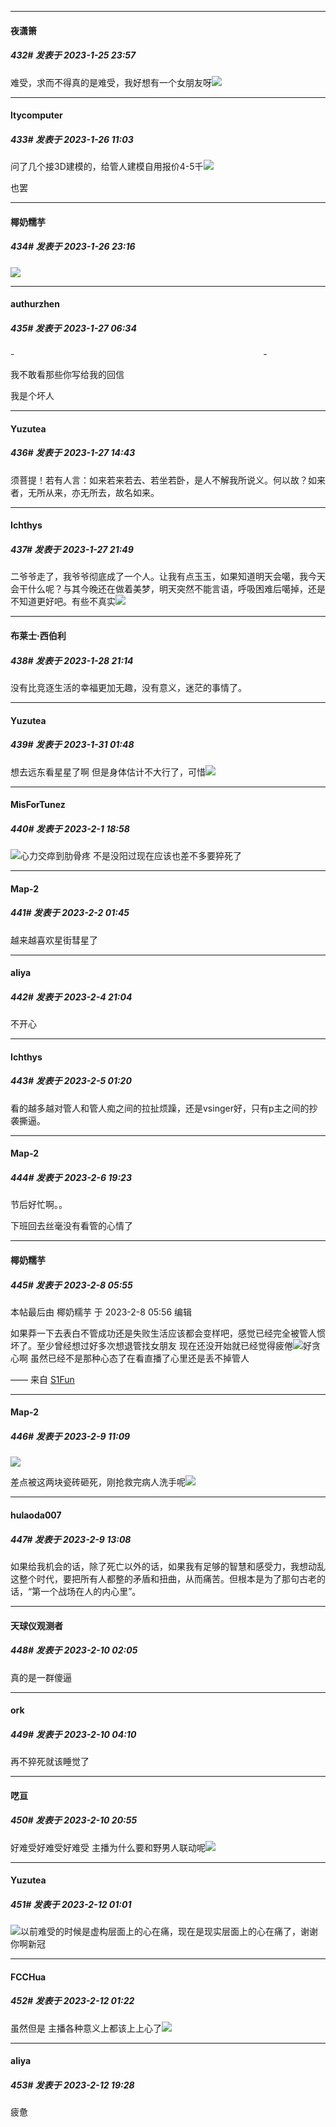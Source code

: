 

*****

####  夜潇箫  
##### 432#       发表于 2023-1-25 23:57

难受，求而不得真的是难受，我好想有一个女朋友呀<img src="https://static.saraba1st.com/image/smiley/face2017/118.png" referrerpolicy="no-referrer">



*****

####  ltycomputer  
##### 433#       发表于 2023-1-26 11:03

问了几个接3D建模的，给管人建模自用报价4-5千<img src="https://static.saraba1st.com/image/smiley/face2017/047.png" referrerpolicy="no-referrer">

也罢



*****

####  椰奶糯芋  
##### 434#       发表于 2023-1-26 23:16

<img src="https://static.saraba1st.com/image/smiley/face2017/019.png" referrerpolicy="no-referrer">



*****

####  authurzhen  
##### 435#       发表于 2023-1-27 06:34

-                                                                                                     -

我不敢看那些你写给我的回信

我是个坏人



*****

####  Yuzutea  
##### 436#       发表于 2023-1-27 14:43

须菩提！若有人言：如来若来若去、若坐若卧，是人不解我所说义。何以故？如来者，无所从来，亦无所去，故名如来。



*****

####  Ichthys  
##### 437#       发表于 2023-1-27 21:49

二爷爷走了，我爷爷彻底成了一个人。让我有点玉玉，如果知道明天会噶，我今天会干什么呢？与其今晚还在做着美梦，明天突然不能言语，呼吸困难后噶掉，还是不知道更好吧。有些不真实<img src="https://static.saraba1st.com/image/smiley/face2017/002.png" referrerpolicy="no-referrer">


*****

####  布莱士·西伯利  
##### 438#       发表于 2023-1-28 21:14

没有比竞逐生活的幸福更加无趣，没有意义，迷茫的事情了。


*****

####  Yuzutea  
##### 439#       发表于 2023-1-31 01:48

想去远东看星星了啊
但是身体估计不大行了，可惜<img src="https://static.saraba1st.com/image/smiley/face2017/026.png" referrerpolicy="no-referrer">


*****

####  MisForTunez  
##### 440#       发表于 2023-2-1 18:58

<img src="https://static.saraba1st.com/image/smiley/face2017/004.gif" referrerpolicy="no-referrer">心力交瘁到肋骨疼
不是没阳过现在应该也差不多要猝死了


*****

####  Map-2  
##### 441#       发表于 2023-2-2 01:45

越来越喜欢星街彗星了


*****

####  aliya  
##### 442#       发表于 2023-2-4 21:04

不开心


*****

####  Ichthys  
##### 443#       发表于 2023-2-5 01:20

看的越多越对管人和管人痴之间的拉扯烦躁，还是vsinger好，只有p主之间的抄袭撕逼。


*****

####  Map-2  
##### 444#       发表于 2023-2-6 19:23

节后好忙啊。。

下班回去丝毫没有看管的心情了


*****

####  椰奶糯芋  
##### 445#       发表于 2023-2-8 05:55

 本帖最后由 椰奶糯芋 于 2023-2-8 05:56 编辑 

如果莽一下去表白不管成功还是失败生活应该都会变样吧，感觉已经完全被管人惯坏了。至少曾经想过好多次想退管找女朋友 现在还没开始就已经觉得疲倦<img src="https://static.saraba1st.com/image/smiley/face2017/003.png" referrerpolicy="no-referrer">好贪心啊 虽然已经不是那种心态了在看直播了心里还是丢不掉管人

—— 来自 [S1Fun](https://s1fun.koalcat.com)


*****

####  Map-2  
##### 446#       发表于 2023-2-9 11:09

<img src="https://p.sda1.dev/9/c3ff5b53987ac9a2ada6afe20d03c52d/IMG_CMP_102335202.jpeg" referrerpolicy="no-referrer">

差点被这两块瓷砖砸死，刚抢救完病人洗手呢<img src="https://static.saraba1st.com/image/smiley/face2017/003.png" referrerpolicy="no-referrer">


*****

####  hulaoda007  
##### 447#       发表于 2023-2-9 13:08

如果给我机会的话，除了死亡以外的话，如果我有足够的智慧和感受力，我想动乱这整个时代，要把所有人都整的矛盾和扭曲，从而痛苦。但根本是为了那句古老的话，“第一个战场在人的内心里”。


*****

####  天球仪观测者  
##### 448#       发表于 2023-2-10 02:05

真的是一群傻逼

*****

####  ork  
##### 449#       发表于 2023-2-10 04:10

再不猝死就该睡觉了


*****

####  呓亘  
##### 450#       发表于 2023-2-10 20:55

好难受好难受好难受 主播为什么要和野男人联动呢<img src="https://static.saraba1st.com/image/smiley/face2017/076.png" referrerpolicy="no-referrer">


*****

####  Yuzutea  
##### 451#       发表于 2023-2-12 01:01

<img src="https://static.saraba1st.com/image/smiley/face2017/066.png" referrerpolicy="no-referrer">以前难受的时候是虚构层面上的心在痛，现在是现实层面上的心在痛了，谢谢你啊新冠


*****

####  FCCHua  
##### 452#       发表于 2023-2-12 01:22

虽然但是 主播各种意义上都该上上心了<img src="https://static.saraba1st.com/image/smiley/face2017/010.png" referrerpolicy="no-referrer">


*****

####  aliya  
##### 453#       发表于 2023-2-12 19:28

疲惫

